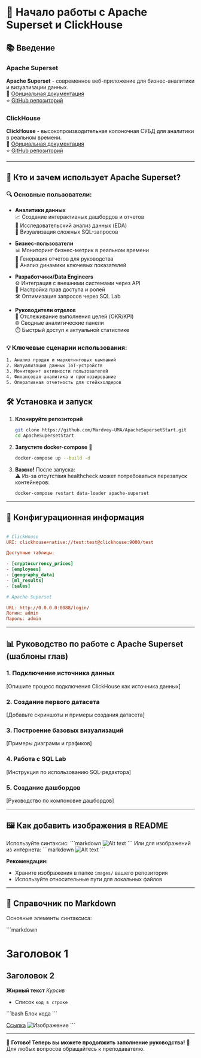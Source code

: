 # 🚀 Начало работы с Apache Superset и ClickHouse

## 📚 Введение

### Apache Superset

**Apache Superset** - современное веб-приложение для бизнес-аналитики и визуализации данных.  
🔗 [Официальная документация](https://superset.apache.org/)  
⭐ [GitHub репозиторий](https://github.com/apache/superset)

### ClickHouse

**ClickHouse** - высокопроизводительная колоночная СУБД для аналитики в реальном времени.  
🔗 [Официальная документация](https://clickhouse.com/docs/)  
⭐ [GitHub репозиторий](https://github.com/ClickHouse/ClickHouse)

---

## 👥 Кто и зачем использует Apache Superset?

### 🔍 Основные пользователи:

- **Аналитики данных**  
  📈 Создание интерактивных дашбордов и отчетов  
  🔎 Исследовательский анализ данных (EDA)  
  🎨 Визуализация сложных SQL-запросов

- **Бизнес-пользователи**  
  📊 Мониторинг бизнес-метрик в реальном времени  
  📑 Генерация отчетов для руководства  
  🔄 Анализ динамики ключевых показателей

- **Разработчики/Data Engineers**  
  ⚙️ Интеграция с внешними системами через API  
  🔐 Настройка прав доступа и ролей  
  🛠️ Оптимизация запросов через SQL Lab

- **Руководители отделов**  
  🎯 Отслеживание выполнения целей (OKR/KPI)  
  🌐 Сводные аналитические панели  
  ⏱️ Быстрый доступ к актуальной статистике

### 💡 Ключевые сценарии использования:

```bash
1. Анализ продаж и маркетинговых кампаний
2. Визуализация данных IoT-устройств
3. Мониторинг активности пользователей
4. Финансовая аналитика и прогнозирование
5. Оперативная отчетность для стейкхолдеров
```

## 🛠️ Установка и запуск

1. **Клонируйте репозиторий**

   ```bash
   git clone https://github.com/Mardvey-UMA/ApacheSupersetStart.git
   cd ApacheSupersetStart
   ```

2. **Запустите docker-compose** 🐳

   ```bash
   docker-compose up --build -d
   ```

3. **Важно!** После запуска:  
   ⚠️ Из-за отсутствия healthcheck может потребоваться перезапуск контейнеров:
   ```bash
   docker-compose restart data-loader apache-superset
   ```

---

## 🔧 Конфигурационная информация

```ini

# ClickHouse
URI: clickhouse+native://test:test@clickhouse:9000/test

Доступные таблицы:

- [cryptocurrency_prices]
- [employees]
- [geography_data]
- [ml_results]
- [sales]

# Apache Superset

URL: http://0.0.0.0:8088/login/
Логин: admin
Пароль: admin
```

---

## 📊 Руководство по работе с Apache Superset (шаблоны глав)

### 1. Подключение источника данных

[Опишите процесс подключения ClickHouse как источника данных]

### 2. Создание первого датасета

[Добавьте скриншоты и примеры создания датасета]

### 3. Построение базовых визуализаций

[Примеры диаграмм и графиков]

### 4. Работа с SQL Lab

[Инструкция по использованию SQL-редактора]

### 5. Создание дашбордов

[Руководство по компоновке дашбордов]

---

## 🖼️ Как добавить изображения в README

Используйте синтаксис:
\```markdown
![Alt text](relative/path/to/image.png)
\```
Или для изображений из интернета:
\```markdown
![Alt text](URL_изображения)
\```

**Рекомендации:**

- Храните изображения в папке `images/` вашего репозитория
- Используйте относительные пути для локальных файлов

---

## 📝 Справочник по Markdown

Основные элементы синтаксиса:

\```markdown

# Заголовок 1

## Заголовок 2

**Жирный текст**
_Курсив_

- Список
  `код в строке`

\```bash
Блок кода
\```

[Ссылка](https://example.com)
![Изображение](image.jpg)
\```

---

🎉 **Готово! Теперь вы можете продолжить заполнение руководства!**
🔧 Для любых вопросов обращайтесь к преподавателю.

```

```
